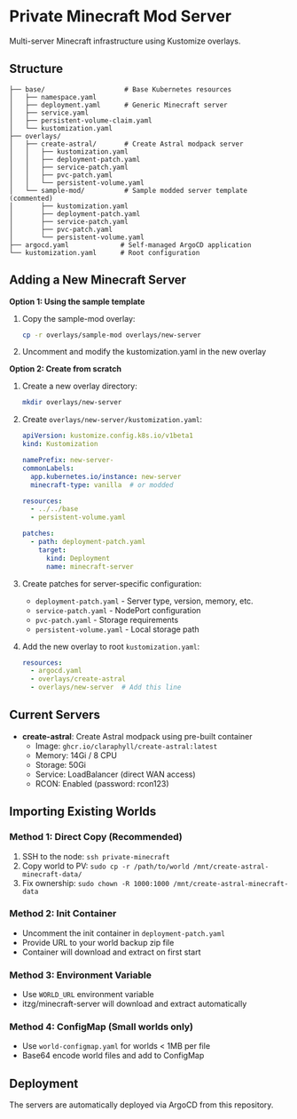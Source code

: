 # Private Minecraft Mod Server

Multi-server Minecraft infrastructure using Kustomize overlays.

## Structure

```
├── base/                    # Base Kubernetes resources
│   ├── namespace.yaml
│   ├── deployment.yaml      # Generic Minecraft server
│   ├── service.yaml
│   ├── persistent-volume-claim.yaml
│   └── kustomization.yaml
├── overlays/
│   ├── create-astral/       # Create Astral modpack server
│   │   ├── kustomization.yaml
│   │   ├── deployment-patch.yaml
│   │   ├── service-patch.yaml
│   │   ├── pvc-patch.yaml
│   │   └── persistent-volume.yaml
│   └── sample-mod/          # Sample modded server template (commented)
│       ├── kustomization.yaml
│       ├── deployment-patch.yaml
│       ├── service-patch.yaml
│       ├── pvc-patch.yaml
│       └── persistent-volume.yaml
├── argocd.yaml             # Self-managed ArgoCD application
└── kustomization.yaml      # Root configuration

```

## Adding a New Minecraft Server

**Option 1: Using the sample template**
1. Copy the sample-mod overlay:
   ```bash
   cp -r overlays/sample-mod overlays/new-server
   ```
2. Uncomment and modify the kustomization.yaml in the new overlay

**Option 2: Create from scratch**
1. Create a new overlay directory:
   ```bash
   mkdir overlays/new-server
   ```

2. Create `overlays/new-server/kustomization.yaml`:
   ```yaml
   apiVersion: kustomize.config.k8s.io/v1beta1
   kind: Kustomization
   
   namePrefix: new-server-
   commonLabels:
     app.kubernetes.io/instance: new-server
     minecraft-type: vanilla  # or modded
   
   resources:
     - ../../base
     - persistent-volume.yaml
   
   patches:
     - path: deployment-patch.yaml
       target:
         kind: Deployment
         name: minecraft-server
   ```

3. Create patches for server-specific configuration:
   - `deployment-patch.yaml` - Server type, version, memory, etc.
   - `service-patch.yaml` - NodePort configuration
   - `pvc-patch.yaml` - Storage requirements
   - `persistent-volume.yaml` - Local storage path

4. Add the new overlay to root `kustomization.yaml`:
   ```yaml
   resources:
     - argocd.yaml
     - overlays/create-astral
     - overlays/new-server  # Add this line
   ```

## Current Servers

- **create-astral**: Create Astral modpack using pre-built container
  - Image: `ghcr.io/claraphyll/create-astral:latest`
  - Memory: 14Gi / 8 CPU
  - Storage: 50Gi
  - Service: LoadBalancer (direct WAN access)
  - RCON: Enabled (password: rcon123)

## Importing Existing Worlds

### Method 1: Direct Copy (Recommended)
1. SSH to the node: `ssh private-minecraft`
2. Copy world to PV: `sudo cp -r /path/to/world /mnt/create-astral-minecraft-data/`
3. Fix ownership: `sudo chown -R 1000:1000 /mnt/create-astral-minecraft-data`

### Method 2: Init Container
- Uncomment the init container in `deployment-patch.yaml`
- Provide URL to your world backup zip file
- Container will download and extract on first start

### Method 3: Environment Variable
- Use `WORLD_URL` environment variable
- itzg/minecraft-server will download and extract automatically

### Method 4: ConfigMap (Small worlds only)
- Use `world-configmap.yaml` for worlds < 1MB per file
- Base64 encode world files and add to ConfigMap

## Deployment

The servers are automatically deployed via ArgoCD from this repository.